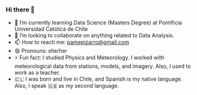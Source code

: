 ### Hi there 👋
- 🌱 I’m currently learning Data Science (Masters Degree) at Pontificia Universidad Católica de Chile
- 👯 I’m looking to collaborate on anything related to Data Analysis.
- 📫 How to reach me: pamepizarro@gmail.com
- 😄 Pronouns: she/her
- ⚡ Fun fact: I studied Physics and Meteorology. I worked with meteorological data from stations, models, and imagery. Also, I used to work as a teacher.
- 🇨🇱 I was born and live in Chile, and Spanish is my native language. Also, I speak 🇬🇧 as my second language.
  
<!--
**pamepizarro/pamepizarro** is a ✨ _special_ ✨ repository because its `README.md` (this file) appears on your GitHub profile.

Here are some ideas to get you started:


-->
